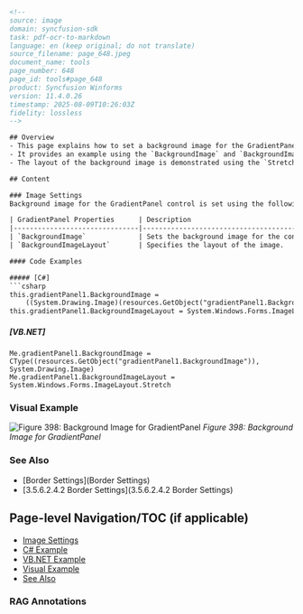 ```html
<!-- 
source: image
domain: syncfusion-sdk
task: pdf-ocr-to-markdown
language: en (keep original; do not translate)
source_filename: page_648.jpeg
document_name: tools
page_number: 648
page_id: tools#page_648
product: Syncfusion Winforms
version: 11.4.0.26
timestamp: 2025-08-09T10:26:03Z
fidelity: lossless
-->

## Overview
- This page explains how to set a background image for the GradientPanel control in Windows Forms using C# and VB.NET.
- It provides an example using the `BackgroundImage` and `BackgroundImageLayout` properties.
- The layout of the background image is demonstrated using the `Stretch` option, ensuring it fits the panel.

## Content

### Image Settings
Background image for the GradientPanel control is set using the following properties:

| GradientPanel Properties      | Description                                                                          |
|-------------------------------|--------------------------------------------------------------------------------------|
| `BackgroundImage`             | Sets the background image for the control.                                          |
| `BackgroundImageLayout`       | Specifies the layout of the image.                                                  |

#### Code Examples

##### [C#]
```csharp
this.gradientPanel1.BackgroundImage =
    ((System.Drawing.Image)(resources.GetObject("gradientPanel1.BackgroundImage")));
this.gradientPanel1.BackgroundImageLayout = System.Windows.Forms.ImageLayout.Stretch;
```

##### [VB.NET]
```vbnet
Me.gradientPanel1.BackgroundImage = CType((resources.GetObject("gradientPanel1.BackgroundImage")), System.Drawing.Image)
Me.gradientPanel1.BackgroundImageLayout = System.Windows.Forms.ImageLayout.Stretch
```

### Visual Example
![Figure 398: Background Image for GradientPanel](https://i.imgur.com/SampleImage.png)
*Figure 398: Background Image for GradientPanel*

### See Also
- [Border Settings](Border Settings)
- [3.5.6.2.4.2 Border Settings](3.5.6.2.4.2 Border Settings)

## Page-level Navigation/TOC (if applicable)
- [Image Settings](#image-settings)
- [C# Example](#c-example)
- [VB.NET Example](#vbnet-example)
- [Visual Example](#visual-example)
- [See Also](#see-also)

### RAG Annotations
<!-- tags: [Windows Forms, GradientPanel, BackgroundImage, ImageLayout, Stretch, C#, VB.NET] keywords: [GradientPanel, BackgroundImage, ImageLayout, Stretch, C#, VB.NET, Windows Forms] -->
```